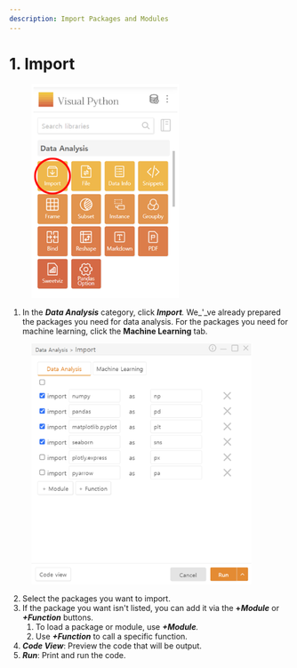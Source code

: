 ```yaml
---
description: Import Packages and Modules
---
```


# 1. Import

<figure><img src="../.gitbook/assets/image (190).png" alt="" width="265"><figcaption></figcaption></figure>

1. In the _**Data Analysis**_ category, click _**Import**._ We_'_ve already prepared the packages you need for data analysis. For the packages you need for machine learning, click the **Machine Learning** tab.



<figure><img src="../.gitbook/assets/image (191).png" alt="" width="395"><figcaption></figcaption></figure>

2. Select the packages you want to import.
3. If the package you want isn't listed, you can add it via the **+**_**Module**_ or _**+Function**_ buttons.
   1. To load a package or module, use _**+Module**._
   2. Use _**+Function**_ to call a specific function.
4. _**Code View**_: Preview the code that will be output.
5. _**Run**_: Print and run the code.


